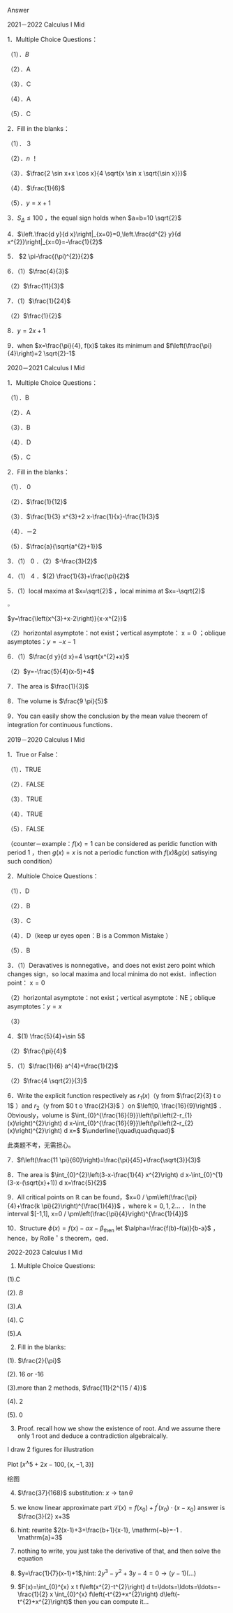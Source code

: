 Answer


2021－2022 Calculus I Mid


1．Multiple Choice Questions：

（1）．$B$

（2）．A

（3）．C

（4）．A

（5）．C

2．Fill in the blanks：

（1）． 3

（2）．$n$ ！

（3）．$\frac{2 \sin x+x \cos x}{4 \sqrt{x \sin x \sqrt{\sin x}}}$

（4）．$\frac{1}{6}$

（5）．$y=x+1$

3．$S_{\Delta} \leq 100$ ，the equal sign holds when $a=b=10 \sqrt{2}$

4．$\left.\frac{d y}{d x}\right|_{x=0}=0,\left.\frac{d^{2} y}{d x^{2}}\right|_{x=0}=-\frac{1}{2}$

5． $2 \pi-\frac{(\pi)^{2}}{2}$

6．（1）$\frac{4}{3}$

（2）$\frac{11}{3}$

7．（1）$\frac{1}{24}$

（2）$\frac{1}{2}$

8．$y=2 x+1$

9．when $x=\frac{\pi}{4}, f(x)$ takes its minimum and $f\left(\frac{\pi}{4}\right)=2 \sqrt{2}-1$

2020－2021 Calculus I Mid


1．Multiple Choice Questions：

（1）．B

（2）．A

（3）．B

（4）．D

（5）．C

2．Fill in the blanks：

（1）． 0

（2）．$\frac{1}{12}$

（3）．$\frac{1}{3} x^{3}+2 x-\frac{1}{x}-\frac{1}{3}$

（4）．－2

（5）．$\frac{a}{\sqrt{a^{2}+1}}$

3．（1） 0 ．（2）$-\frac{3}{2}$

4．（1） 4 ．$(2) \frac{1}{3}+\frac{\pi}{2}$

5．（1）local maxima at $x=\sqrt{2}$ ，local minima at $x=-\sqrt{2}$

$\square$

$y=\frac{\left(x^{3}+x-2\right)}{x-x^{2}}$

（2）horizontal asymptote：not exist；vertical asymptote： $\mathrm{x}=0$ ；oblique asymptotes：$y=-x-1$

6．（1）$\frac{d y}{d x}=4 \sqrt{x^{2}+x}$

（2）$y=-\frac{5}{4}(x-5)+4$

7．The area is $\frac{1}{3}$

8．The volume is $\frac{9 \pi}{5}$

9．You can easily show the conclusion by the mean value theorem of integration for continuous functions．

2019－2020 Calculus I Mid


1．True or False：

（1）．TRUE

（2）．FALSE

（3）．TRUE

（4）．TRUE

（5）．FALSE

（counter－example：$f(x)=1$ can be considered as peridic function with period 1 ，then $g(x)=x$ is not a periodic function with $f(x) \& g(x)$ satisying such condition）

2．Multiole Choice Questions：

（1）．D

（2）．B

（3）．C

（4）．D（keep ur eyes open：B is a Common Mistake ）

（5）．B

3．（1）Deravatives is nonnegative，and does not exist zero point which changes sign，so local maxima and local minima do not exist．inflection point： $\mathrm{x}=0$

（2）horizontal asymptote：not exist；vertical asymptote：NE；oblique asymptotes：$y=x$

（3）

4．$(1) \frac{5}{4}+\sin 5$

（2）$\frac{\pi}{4}$

5．（1）$\frac{1}{6} a^{4}+\frac{1}{2}$

（2）$\frac{4 \sqrt{2}}{3}$

6．Write the explicit function respectively as $r_{1}(x)$（y from $\frac{2}{3} t o 1$ ）and $r_{2}$（y from $0 t o \frac{2}{3}$ ）on $\left[0, \frac{16}{9}\right]$ ．Obviously，volume is $\int_{0}^{\frac{16}{9}}\left(\pi\left(2-r_{1}(x)\right)^{2}\right) d x-\int_{0}^{\frac{16}{9}}\left(\pi\left(2-r_{2}(x)\right)^{2}\right) d x=$ $\underline{\quad\quad\quad}$

此类题不考，无需担心。

7．$f\left(\frac{11 \pi}{60}\right)=\frac{\pi}{45}+\frac{\sqrt{3}}{3}$

8．The area is $\int_{0}^{2}\left(3-x-\frac{1}{4} x^{2}\right) d x-\int_{0}^{1}(3-x-(\sqrt{x}+1)) d x=\frac{5}{2}$

9．All critical points on $\mathbb{R}$ can be found，$x=0 / \pm\left(\frac{\pi}{4}+\frac{k \pi}{2}\right)^{\frac{1}{4}}$ ，where $\mathrm{k}=0,1,2 \ldots$ ． In the interval $[-1,1], x=0 / \pm\left(\frac{\pi}{4}\right)^{\frac{1}{4}}$

10．Structure $\phi(x)=f(x)-\alpha x-\beta_{\text {then }}$ let $\alpha=\frac{f(b)-f(a)}{b-a}$ ，hence，by Rolle＇s theorem，qed．

2022-2023 Calculus I Mid


1. Multiple Choice Questions:

(1).C

(2). $B$

(3).A

(4). C

(5).A

2. Fill in the blanks:

(1). $\frac{2}{\pi}$

(2). 16 or -16

(3).more than 2 methods, $\frac{11}{2^{15 / 4}}$

(4). 2

(5). 0

3. Proof. recall how we show the existence of root. And we assume there only 1 root and deduce a contradiction algebraically.

I draw 2 figures for illustration

Plot $\left[x^{\wedge} 5+2 x-100,\{x,-1,3\}\right]$

绘图

4. $\frac{37}{168}$ substitution: $x \rightarrow \tan \theta$

5. we know linear approximate part $\mathcal{L}(x)=f\left(x_{0}\right)+f^{\prime}\left(x_{0}\right) \cdot\left(x-x_{0}\right)$ answer is $\frac{3}{2} x+3$

6. hint: rewrite $2(x-1)+3+\frac{b+1}{x-1}, \mathrm{~b}=-1 . \mathrm{a}=3$

7. nothing to write, you just take the derivative of that, and then solve the equation

8. $y=\frac{1}{7}(x-1)+1$,hint: $2 y^{3}-y^{2}+3 y-4=0 \rightarrow(y-1)(\ldots)$

9. $F(x)=\int_{0}^{x} x t f\left(x^{2}-t^{2}\right) d t=\ldots=\ldots=\ldots=-\frac{1}{2} x \int_{0}^{x} f\left(-t^{2}+x^{2}\right) d\left(-t^{2}+x^{2}\right)$ then you can compute it...

